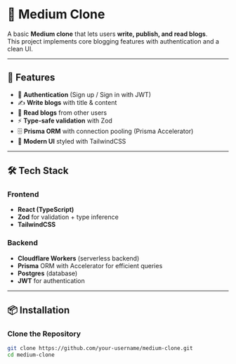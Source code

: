 # 📝 Medium Clone

A basic **Medium clone** that lets users **write, publish, and read blogs**.  
This project implements core blogging features with authentication and a clean UI.

---

## 🚀 Features

- 🔑 **Authentication** (Sign up / Sign in with JWT)  
- ✍️ **Write blogs** with title & content  
- 📖 **Read blogs** from other users  
- ⚡ **Type-safe validation** with Zod  
- 🗄️ **Prisma ORM** with connection pooling (Prisma Accelerator)  
- 🎨 **Modern UI** styled with TailwindCSS  

---

## 🛠️ Tech Stack

### Frontend
- **React (TypeScript)**
- **Zod** for validation + type inference  
- **TailwindCSS**

### Backend
- **Cloudflare Workers** (serverless backend)  
- **Prisma** ORM with Accelerator for efficient queries  
- **Postgres** (database)  
- **JWT** for authentication  

---

## 📦 Installation

### Clone the Repository
```bash
git clone https://github.com/your-username/medium-clone.git
cd medium-clone

